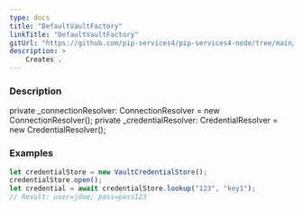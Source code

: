 ```yaml
---
type: docs
title: "DefaultVaultFactory"
linkTitle: "DefaultVaultFactory"
gitUrl: "https://github.com/pip-services4/pip-services4-node/tree/main/pip-services4-vault-node"
description: > 
    Creates .
---
```


### Description


private _connectionResolver: ConnectionResolver = new ConnectionResolver();
private _credentialResolver: CredentialResolver = new CredentialResolver();


### Examples

```typescript
let credentialStore = new VaultCredentialStore();
credentialStore.open();
let credential = await credentialStore.lookup("123", "key1");
// Result: user=jdoe; pass=pass123
```
